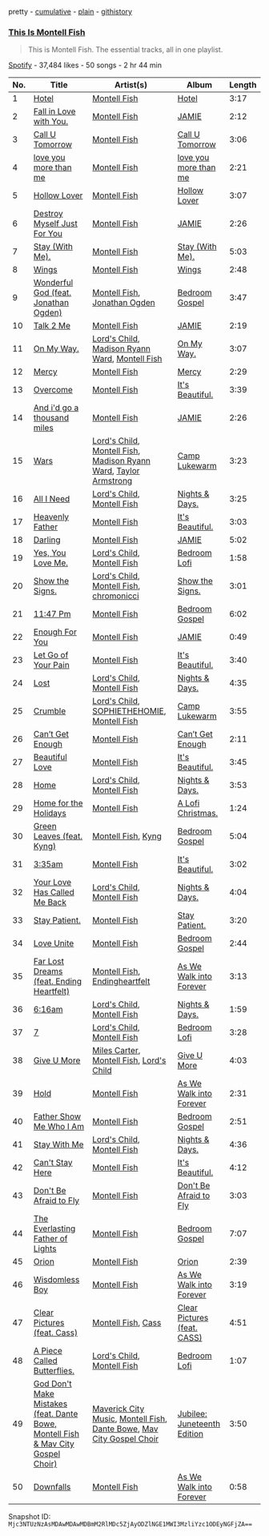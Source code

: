 pretty - [cumulative](/playlists/cumulative/37i9dQZF1DZ06evO3acIik.md) - [plain](/playlists/plain/37i9dQZF1DZ06evO3acIik) - [githistory](https://github.githistory.xyz/mackorone/spotify-playlist-archive/blob/main/playlists/plain/37i9dQZF1DZ06evO3acIik)

### [This Is Montell Fish](https://open.spotify.com/playlist/37i9dQZF1DZ06evO3acIik)

> This is Montell Fish\. The essential tracks, all in one playlist.

[Spotify](https://open.spotify.com/user/spotify) - 37,484 likes - 50 songs - 2 hr 44 min

| No. | Title | Artist(s) | Album | Length |
|---|---|---|---|---|
| 1 | [Hotel](https://open.spotify.com/track/0JzG1wJuB4v9UPkSE7LMXi) | [Montell Fish](https://open.spotify.com/artist/5nvWOyAkfNgVLKESq4fOj2) | [Hotel](https://open.spotify.com/album/0ykf7jcx3yY49RpkIO1byF) | 3:17 |
| 2 | [Fall in Love with You.](https://open.spotify.com/track/4kJT7Yj6Za01KfKHjb7mZE) | [Montell Fish](https://open.spotify.com/artist/5nvWOyAkfNgVLKESq4fOj2) | [JAMIE](https://open.spotify.com/album/4StdgB0YaIYLGhhXBLuoWl) | 2:12 |
| 3 | [Call U Tomorrow](https://open.spotify.com/track/1kPee0zC6xh3DT1mlG5a82) | [Montell Fish](https://open.spotify.com/artist/5nvWOyAkfNgVLKESq4fOj2) | [Call U Tomorrow](https://open.spotify.com/album/7pdP0BWJ8Faz6ZbWb3UCGc) | 3:06 |
| 4 | [love you more than me](https://open.spotify.com/track/3jc0jdopFsv3dYz5uo8OCr) | [Montell Fish](https://open.spotify.com/artist/5nvWOyAkfNgVLKESq4fOj2) | [love you more than me](https://open.spotify.com/album/5iA8uhhLMIfh8CUu6sJWd6) | 2:21 |
| 5 | [Hollow Lover](https://open.spotify.com/track/0wqfPpcKewaI7muAVNzo2x) | [Montell Fish](https://open.spotify.com/artist/5nvWOyAkfNgVLKESq4fOj2) | [Hollow Lover](https://open.spotify.com/album/6oU83NRccLBCqr1JI92MLi) | 3:07 |
| 6 | [Destroy Myself Just For You](https://open.spotify.com/track/40Fmr4mXhz4PtrMAPTnoXB) | [Montell Fish](https://open.spotify.com/artist/5nvWOyAkfNgVLKESq4fOj2) | [JAMIE](https://open.spotify.com/album/4StdgB0YaIYLGhhXBLuoWl) | 2:26 |
| 7 | [Stay \(With Me\).](https://open.spotify.com/track/1lYF2cFAjKU8DG6FfGU4CE) | [Montell Fish](https://open.spotify.com/artist/5nvWOyAkfNgVLKESq4fOj2) | [Stay \(With Me\).](https://open.spotify.com/album/2UOdVuBqu1UQA9EXWGQNeE) | 5:03 |
| 8 | [Wings](https://open.spotify.com/track/3JnSE5L6NV0W22ZcSJLrBs) | [Montell Fish](https://open.spotify.com/artist/5nvWOyAkfNgVLKESq4fOj2) | [Wings](https://open.spotify.com/album/6aAPVuhruUUOmdW4VXsT7t) | 2:48 |
| 9 | [Wonderful God \(feat\. Jonathan Ogden\)](https://open.spotify.com/track/6DRTaqEscCrnhsrjR69wnN) | [Montell Fish](https://open.spotify.com/artist/5nvWOyAkfNgVLKESq4fOj2), [Jonathan Ogden](https://open.spotify.com/artist/2Q1d40J0u4IWGg4oZNPBZ7) | [Bedroom Gospel](https://open.spotify.com/album/17OvPOdUGOGawt0dhZa9Uk) | 3:47 |
| 10 | [Talk 2 Me](https://open.spotify.com/track/6pPLhloHxLWiMlAT5Xn1gw) | [Montell Fish](https://open.spotify.com/artist/5nvWOyAkfNgVLKESq4fOj2) | [JAMIE](https://open.spotify.com/album/4StdgB0YaIYLGhhXBLuoWl) | 2:19 |
| 11 | [On My Way.](https://open.spotify.com/track/0pNhg9ZtLhBGpKiqpH3X6S) | [Lord's Child](https://open.spotify.com/artist/14EkDZQXCL0J9CpQ1tKIKC), [Madison Ryann Ward](https://open.spotify.com/artist/6eAUAR4N9NOpirukqdIzVI), [Montell Fish](https://open.spotify.com/artist/5nvWOyAkfNgVLKESq4fOj2) | [On My Way.](https://open.spotify.com/album/3YrxGk5ThUcnjsDiTdLZST) | 3:07 |
| 12 | [Mercy](https://open.spotify.com/track/2jBRks9u41rAywLxQjcdYt) | [Montell Fish](https://open.spotify.com/artist/5nvWOyAkfNgVLKESq4fOj2) | [Mercy](https://open.spotify.com/album/2zSiFSrqjSoZsXdxzOjQtY) | 2:29 |
| 13 | [Overcome](https://open.spotify.com/track/5cWbehuvJ9ebvE7RsTUBRz) | [Montell Fish](https://open.spotify.com/artist/5nvWOyAkfNgVLKESq4fOj2) | [It's Beautiful.](https://open.spotify.com/album/0khCz22f39wIV6FcizFYIo) | 3:39 |
| 14 | [And i'd go a thousand miles](https://open.spotify.com/track/4XAAxqgd94HLvDQWc0EkDa) | [Montell Fish](https://open.spotify.com/artist/5nvWOyAkfNgVLKESq4fOj2) | [JAMIE](https://open.spotify.com/album/4StdgB0YaIYLGhhXBLuoWl) | 2:26 |
| 15 | [Wars](https://open.spotify.com/track/0NzDCZypxqXxgcGQ4rkJRG) | [Lord's Child](https://open.spotify.com/artist/14EkDZQXCL0J9CpQ1tKIKC), [Montell Fish](https://open.spotify.com/artist/5nvWOyAkfNgVLKESq4fOj2), [Madison Ryann Ward](https://open.spotify.com/artist/6eAUAR4N9NOpirukqdIzVI), [Taylor Armstrong](https://open.spotify.com/artist/3CVk2LzA3zH6FBAXuPbnhc) | [Camp Lukewarm](https://open.spotify.com/album/1ojRsIYi1rLdiFpSKNtEBp) | 3:23 |
| 16 | [All I Need](https://open.spotify.com/track/0GQPdbDdcBCO8MUY8YKluB) | [Lord's Child](https://open.spotify.com/artist/14EkDZQXCL0J9CpQ1tKIKC), [Montell Fish](https://open.spotify.com/artist/5nvWOyAkfNgVLKESq4fOj2) | [Nights & Days.](https://open.spotify.com/album/13G65Pa4a3yM8pfN8wLrH3) | 3:25 |
| 17 | [Heavenly Father](https://open.spotify.com/track/5jEaWxWsplfntFOBaywhcC) | [Montell Fish](https://open.spotify.com/artist/5nvWOyAkfNgVLKESq4fOj2) | [It's Beautiful.](https://open.spotify.com/album/0khCz22f39wIV6FcizFYIo) | 3:03 |
| 18 | [Darling](https://open.spotify.com/track/6UpgMTjhFiKV3Sk0emuqDz) | [Montell Fish](https://open.spotify.com/artist/5nvWOyAkfNgVLKESq4fOj2) | [JAMIE](https://open.spotify.com/album/4StdgB0YaIYLGhhXBLuoWl) | 5:02 |
| 19 | [Yes, You Love Me.](https://open.spotify.com/track/0Aj3GRorN6QAFwwZlqXz6T) | [Lord's Child](https://open.spotify.com/artist/14EkDZQXCL0J9CpQ1tKIKC), [Montell Fish](https://open.spotify.com/artist/5nvWOyAkfNgVLKESq4fOj2) | [Bedroom Lofi](https://open.spotify.com/album/6zvGIAgWSOkS1w8F4C42Mi) | 1:58 |
| 20 | [Show the Signs.](https://open.spotify.com/track/4I5dVjz3Uwqmgb4Wzmupn6) | [Lord's Child](https://open.spotify.com/artist/14EkDZQXCL0J9CpQ1tKIKC), [Montell Fish](https://open.spotify.com/artist/5nvWOyAkfNgVLKESq4fOj2), [chromonicci](https://open.spotify.com/artist/746nA9NSKsqBDRk343UtkE) | [Show the Signs.](https://open.spotify.com/album/1oc8h9nIQClaRvwaEpeSvl) | 3:01 |
| 21 | [11:47 Pm](https://open.spotify.com/track/3EErEHQtBFXY7LTiRqqB4a) | [Montell Fish](https://open.spotify.com/artist/5nvWOyAkfNgVLKESq4fOj2) | [Bedroom Gospel](https://open.spotify.com/album/17OvPOdUGOGawt0dhZa9Uk) | 6:02 |
| 22 | [Enough For You](https://open.spotify.com/track/37G1Mx1vZHxKia3aDPMQxd) | [Montell Fish](https://open.spotify.com/artist/5nvWOyAkfNgVLKESq4fOj2) | [JAMIE](https://open.spotify.com/album/4StdgB0YaIYLGhhXBLuoWl) | 0:49 |
| 23 | [Let Go of Your Pain](https://open.spotify.com/track/4s6nmgS7txLnFJskJ2dtu3) | [Montell Fish](https://open.spotify.com/artist/5nvWOyAkfNgVLKESq4fOj2) | [It's Beautiful.](https://open.spotify.com/album/0khCz22f39wIV6FcizFYIo) | 3:40 |
| 24 | [Lost](https://open.spotify.com/track/1p0krUFuFcLI9PugCfMTO9) | [Lord's Child](https://open.spotify.com/artist/14EkDZQXCL0J9CpQ1tKIKC), [Montell Fish](https://open.spotify.com/artist/5nvWOyAkfNgVLKESq4fOj2) | [Nights & Days.](https://open.spotify.com/album/13G65Pa4a3yM8pfN8wLrH3) | 4:35 |
| 25 | [Crumble](https://open.spotify.com/track/0Gji3Cm4mRFYvXXtX82klr) | [Lord's Child](https://open.spotify.com/artist/14EkDZQXCL0J9CpQ1tKIKC), [SOPHIETHEHOMIE](https://open.spotify.com/artist/1FiNaCwPk9tRjTH4gCqsWh), [Montell Fish](https://open.spotify.com/artist/5nvWOyAkfNgVLKESq4fOj2) | [Camp Lukewarm](https://open.spotify.com/album/1ojRsIYi1rLdiFpSKNtEBp) | 3:55 |
| 26 | [Can’t Get Enough](https://open.spotify.com/track/6zp8BWzu4dzuygZTVf5H2H) | [Montell Fish](https://open.spotify.com/artist/5nvWOyAkfNgVLKESq4fOj2) | [Can’t Get Enough](https://open.spotify.com/album/474MpKHvn3W8j2E9x3qEfu) | 2:11 |
| 27 | [Beautiful Love](https://open.spotify.com/track/6mT8nJsctIeHQCo6zgtpdW) | [Montell Fish](https://open.spotify.com/artist/5nvWOyAkfNgVLKESq4fOj2) | [It's Beautiful.](https://open.spotify.com/album/0khCz22f39wIV6FcizFYIo) | 3:45 |
| 28 | [Home](https://open.spotify.com/track/2xWxHd24lHBTnjl7SnbXB0) | [Lord's Child](https://open.spotify.com/artist/14EkDZQXCL0J9CpQ1tKIKC), [Montell Fish](https://open.spotify.com/artist/5nvWOyAkfNgVLKESq4fOj2) | [Nights & Days.](https://open.spotify.com/album/13G65Pa4a3yM8pfN8wLrH3) | 3:53 |
| 29 | [Home for the Holidays](https://open.spotify.com/track/7yrfKopuTvSnedT9sfcG74) | [Montell Fish](https://open.spotify.com/artist/5nvWOyAkfNgVLKESq4fOj2) | [A Lofi Christmas.](https://open.spotify.com/album/18o8Xw3IFfjR6IoLsoY8xO) | 1:24 |
| 30 | [Green Leaves \(feat\. Kyng\)](https://open.spotify.com/track/51hUaBDS30iiC4iQJlpBnN) | [Montell Fish](https://open.spotify.com/artist/5nvWOyAkfNgVLKESq4fOj2), [Kyng](https://open.spotify.com/artist/1agj720VcWDnnT6y7SMbLI) | [Bedroom Gospel](https://open.spotify.com/album/17OvPOdUGOGawt0dhZa9Uk) | 5:04 |
| 31 | [3:35am](https://open.spotify.com/track/3YAATSyfadxYQ3AKxzeDt2) | [Montell Fish](https://open.spotify.com/artist/5nvWOyAkfNgVLKESq4fOj2) | [It's Beautiful.](https://open.spotify.com/album/0khCz22f39wIV6FcizFYIo) | 3:02 |
| 32 | [Your Love Has Called Me Back](https://open.spotify.com/track/0ObkGoEBWzsWHvO9AcxptJ) | [Lord's Child](https://open.spotify.com/artist/14EkDZQXCL0J9CpQ1tKIKC), [Montell Fish](https://open.spotify.com/artist/5nvWOyAkfNgVLKESq4fOj2) | [Nights & Days.](https://open.spotify.com/album/13G65Pa4a3yM8pfN8wLrH3) | 4:04 |
| 33 | [Stay Patient.](https://open.spotify.com/track/7uvbamNsiIOUsw2QJf1BQ1) | [Montell Fish](https://open.spotify.com/artist/5nvWOyAkfNgVLKESq4fOj2) | [Stay Patient.](https://open.spotify.com/album/2XhxedyLppu92AMi3038ES) | 3:20 |
| 34 | [Love Unite](https://open.spotify.com/track/4ixb2UjT4Yu5CRHNXHHSdK) | [Montell Fish](https://open.spotify.com/artist/5nvWOyAkfNgVLKESq4fOj2) | [Bedroom Gospel](https://open.spotify.com/album/17OvPOdUGOGawt0dhZa9Uk) | 2:44 |
| 35 | [Far Lost Dreams \(feat\. Ending Heartfelt\)](https://open.spotify.com/track/6o2MGg17PBy117GKxWge7l) | [Montell Fish](https://open.spotify.com/artist/5nvWOyAkfNgVLKESq4fOj2), [Endingheartfelt](https://open.spotify.com/artist/7dW4V9pXNG2zSqNjb5I0wP) | [As We Walk into Forever](https://open.spotify.com/album/0aPre0n3wWL8Ha8hd7E7YB) | 3:13 |
| 36 | [6:16am](https://open.spotify.com/track/5pTb9i96sgct5x6jyjwhrM) | [Lord's Child](https://open.spotify.com/artist/14EkDZQXCL0J9CpQ1tKIKC), [Montell Fish](https://open.spotify.com/artist/5nvWOyAkfNgVLKESq4fOj2) | [Nights & Days.](https://open.spotify.com/album/13G65Pa4a3yM8pfN8wLrH3) | 1:59 |
| 37 | [7](https://open.spotify.com/track/1601rgnttKbCiKaV83nY8K) | [Lord's Child](https://open.spotify.com/artist/14EkDZQXCL0J9CpQ1tKIKC), [Montell Fish](https://open.spotify.com/artist/5nvWOyAkfNgVLKESq4fOj2) | [Bedroom Lofi](https://open.spotify.com/album/6zvGIAgWSOkS1w8F4C42Mi) | 3:28 |
| 38 | [Give U More](https://open.spotify.com/track/3nuaFEZqXgCiE283Qy4T6E) | [Miles Carter](https://open.spotify.com/artist/4Jm580nuipYFdlgljTftY7), [Montell Fish](https://open.spotify.com/artist/5nvWOyAkfNgVLKESq4fOj2), [Lord's Child](https://open.spotify.com/artist/14EkDZQXCL0J9CpQ1tKIKC) | [Give U More](https://open.spotify.com/album/7rTh8hgSYgC0bEO4UTIbFF) | 4:03 |
| 39 | [Hold](https://open.spotify.com/track/0trbXeevXt7Zle6TZ0aLni) | [Montell Fish](https://open.spotify.com/artist/5nvWOyAkfNgVLKESq4fOj2) | [As We Walk into Forever](https://open.spotify.com/album/0aPre0n3wWL8Ha8hd7E7YB) | 2:31 |
| 40 | [Father Show Me Who I Am](https://open.spotify.com/track/3I9aCqv0W12kaHrwByZ2gD) | [Montell Fish](https://open.spotify.com/artist/5nvWOyAkfNgVLKESq4fOj2) | [Bedroom Gospel](https://open.spotify.com/album/17OvPOdUGOGawt0dhZa9Uk) | 2:51 |
| 41 | [Stay With Me](https://open.spotify.com/track/2rNn1oM0VdMHIGN5YmPDmf) | [Lord's Child](https://open.spotify.com/artist/14EkDZQXCL0J9CpQ1tKIKC), [Montell Fish](https://open.spotify.com/artist/5nvWOyAkfNgVLKESq4fOj2) | [Nights & Days.](https://open.spotify.com/album/13G65Pa4a3yM8pfN8wLrH3) | 4:36 |
| 42 | [Can't Stay Here](https://open.spotify.com/track/32CnxcVBteDL2SsnxW0HSs) | [Montell Fish](https://open.spotify.com/artist/5nvWOyAkfNgVLKESq4fOj2) | [It's Beautiful.](https://open.spotify.com/album/0khCz22f39wIV6FcizFYIo) | 4:12 |
| 43 | [Don't Be Afraid to Fly](https://open.spotify.com/track/54cthKyZakydPsIydH8PI5) | [Montell Fish](https://open.spotify.com/artist/5nvWOyAkfNgVLKESq4fOj2) | [Don't Be Afraid to Fly](https://open.spotify.com/album/5fvi8Ak4JKHq3O49Dz1011) | 3:03 |
| 44 | [The Everlasting Father of Lights](https://open.spotify.com/track/1yxyolS2aWCYo7ndctqjui) | [Montell Fish](https://open.spotify.com/artist/5nvWOyAkfNgVLKESq4fOj2) | [Bedroom Gospel](https://open.spotify.com/album/17OvPOdUGOGawt0dhZa9Uk) | 7:07 |
| 45 | [Orion](https://open.spotify.com/track/1Wpe4HpXyWvH8xSYogXOWY) | [Montell Fish](https://open.spotify.com/artist/5nvWOyAkfNgVLKESq4fOj2) | [Orion](https://open.spotify.com/album/1UAMrB661EhrxLbdxo1juW) | 2:39 |
| 46 | [Wisdomless Boy](https://open.spotify.com/track/1LATTtzqNO4o9MDxEbl2nC) | [Montell Fish](https://open.spotify.com/artist/5nvWOyAkfNgVLKESq4fOj2) | [As We Walk into Forever](https://open.spotify.com/album/0aPre0n3wWL8Ha8hd7E7YB) | 3:19 |
| 47 | [Clear Pictures \(feat\. Cass\)](https://open.spotify.com/track/0UZoBphVmcvmTZKSN8sHs9) | [Montell Fish](https://open.spotify.com/artist/5nvWOyAkfNgVLKESq4fOj2), [Cass](https://open.spotify.com/artist/289ZzHonEANcXbHiyHV0sn) | [Clear Pictures \(feat\. CASS\)](https://open.spotify.com/album/2cF02UOWFfXNOt1X3mp0vq) | 4:51 |
| 48 | [A Piece Called Butterflies.](https://open.spotify.com/track/1yqtrIUcRBXHOXPrHRcbjh) | [Lord's Child](https://open.spotify.com/artist/14EkDZQXCL0J9CpQ1tKIKC), [Montell Fish](https://open.spotify.com/artist/5nvWOyAkfNgVLKESq4fOj2) | [Bedroom Lofi](https://open.spotify.com/album/6zvGIAgWSOkS1w8F4C42Mi) | 1:07 |
| 49 | [God Don't Make Mistakes \(feat\. Dante Bowe, Montell Fish & Mav City Gospel Choir\)](https://open.spotify.com/track/7Gm5qTbZOdsCDdRohqoFVB) | [Maverick City Music](https://open.spotify.com/artist/58r1rB5t3VF5X6yXGPequV), [Montell Fish](https://open.spotify.com/artist/5nvWOyAkfNgVLKESq4fOj2), [Dante Bowe](https://open.spotify.com/artist/60JjUCBeLsuJ95WFvqFiFz), [Mav City Gospel Choir](https://open.spotify.com/artist/4h77nHXzQBpUySMOwo5UgD) | [Jubilee: Juneteenth Edition](https://open.spotify.com/album/6wjcKFIUSu5mz1CcN7CcZH) | 3:50 |
| 50 | [Downfalls](https://open.spotify.com/track/5fTEuJl6xp2kNWWO6O6LnH) | [Montell Fish](https://open.spotify.com/artist/5nvWOyAkfNgVLKESq4fOj2) | [As We Walk into Forever](https://open.spotify.com/album/03VAghRQNBLnGT8f8g9wE7) | 0:58 |

Snapshot ID: `Mjc3NTUzNzAsMDAwMDAwMDBmM2RlMDc5ZjAyODZlNGE1MWI3MzliYzc1ODEyNGFjZA==`
